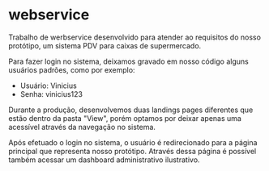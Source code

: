 # webservice
Trabalho de werbservice desenvolvido para atender ao requisitos do nosso protótipo, um sistema PDV para caixas de supermercado.

Para fazer login no sistema, deixamos gravado em nosso código alguns usuários padrões, como por exemplo:

- Usuário: Vinicius
- Senha: vinicius123

Durante a produção, desenvolvemos duas landings pages diferentes que estão dentro da pasta "View", porém optamos por deixar apenas
uma acessível através da navegação no sistema.

Após efetuado o login no sistema, o usuário é redirecionado para a página principal que representa nosso protótipo. Através dessa página é possível
também acessar um dashboard administrativo ilustrativo.
